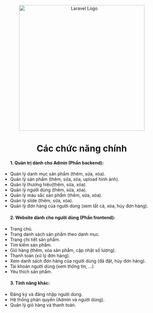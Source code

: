 <p align="center"><a href="https://laravel.com" target="_blank"><img src="https://raw.githubusercontent.com/laravel/art/master/logo-lockup/5%20SVG/2%20CMYK/1%20Full%20Color/laravel-logolockup-cmyk-red.svg" width="400" alt="Laravel Logo"></a></p>


<h1 align="center">Các chức năng chính</h1>
<ul> 
<h4> 1. Quản trị dành cho Admin (Phần backend):</h4> 

<li>Quản lý danh mục sản phẩm (thêm, sửa, xóa).</li>
<li>Quản lý sản phẩm (thêm, sửa, xóa, upload hình ảnh).</li>
<li>Quản lý thương hiệu(thêm, sửa, xóa).</li>
<li>Quản lý người dùng (thêm, sửa, xóa).</li>
<li>Quản lý màu sắc sản phẩm (thêm, sửa, xóa).</li>
<li>Quản lý slide (thêm, sửa, xóa).</li>
<li>Quản lý đơn hàng của người dùng (xem tất cả, xóa, hủy đơn hàng).</li>
</ul>
<ul> 
 <h4> 2. Website dành cho người dùng (Phần frontend): </h4>
<li>Trang chủ.</li>
<li>Trang danh sách sản phẩm theo danh mục.</li>
<li>Trang chi tiết sản phẩm.</li>
<li>Tìm kiếm sản phẩm.</li>
<li>Giỏ hàng (thêm, xóa sản phẩm, cập nhật số lượng).</li>
<li>Thanh toán (xử lý đơn hàng).</li>
<li>Xem danh sách đơn hàng của người dùng (đã đặt, hủy đơn hàng).</li>
<li>Tài khoản người dùng (xem thông tin, ...) </li>
<li>Yêu thích sản phẩm.</li>
</ul>

<ul>
<h4> 3. Tính năng khác: </h4>
<li>Đăng ký và đăng nhập người dùng.</li>
<li>Hệ thống phân quyền (Admin và người dùng).</li>
<li>Quản lý giỏ hàng và thanh toán.</li>
</ul>
